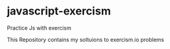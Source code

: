 # javascript-exercism
Practice Js with exercism

This Repository contains my soltuions to exercism.io problems
